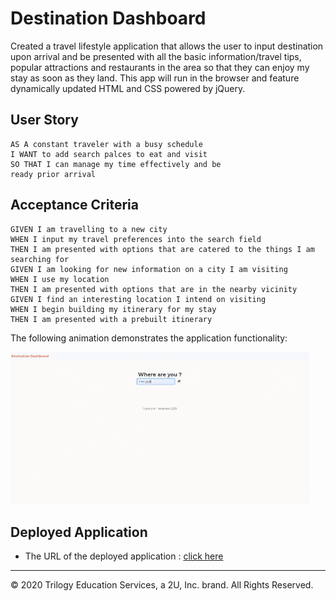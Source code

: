 # Destination Dashboard

Created a travel lifestyle application that allows the user to input destination upon arrival and be presented with all the basic information/travel tips, popular attractions and restaurants in the area so that they can enjoy my stay as soon as they land. This app will run in the browser and feature dynamically updated HTML and CSS powered by jQuery.



## User Story

```
AS A constant traveler with a busy schedule
I WANT to add search palces to eat and visit 
SO THAT I can manage my time effectively and be
ready prior arrival

```


## Acceptance Criteria

```
GIVEN I am travelling to a new city
WHEN I input my travel preferences into the search field
THEN I am presented with options that are catered to the things I am searching for
GIVEN I am looking for new information on a city I am visiting
WHEN I use my location
THEN I am presented with options that are in the nearby vicinity
GIVEN I find an interesting location I intend on visiting
WHEN I begin building my itinerary for my stay
THEN I am presented with a prebuilt itinerary

```


The following animation demonstrates the application functionality:

![destination dashboard demo](./assets/destinationDemo.gif)

## Deployed Application

* The URL of the deployed application : [click here](https://peterdudek.github.io/destination-dashboard/dashboard.html)


- - -
© 2020 Trilogy Education Services, a 2U, Inc. brand. All Rights Reserved.

